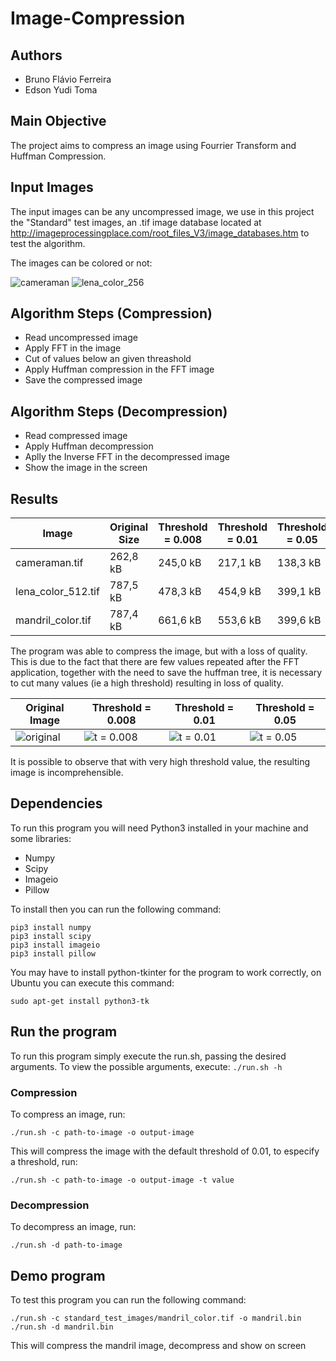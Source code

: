 # Image-Compression
## Authors
- Bruno Flávio Ferreira
- Edson Yudi Toma

## Main Objective 
The project aims to compress an image using Fourrier Transform and Huffman Compression.

## Input Images
The input images can be any uncompressed image, we use in this project the "Standard" test images, an .tif image database located at http://imageprocessingplace.com/root_files_V3/image_databases.htm to test the algorithm.

The images can be colored or not:

![cameraman](https://user-images.githubusercontent.com/10467900/58565898-f34f0400-8205-11e9-8019-6be10c7a730b.png)
![lena_color_256](https://user-images.githubusercontent.com/10467900/58565899-f34f0400-8205-11e9-9382-6ebf60068b3f.png)

## Algorithm Steps (Compression)
* Read uncompressed image
* Apply FFT in the image
* Cut of values below an given threashold
* Apply Huffman compression in the FFT image
* Save the compressed image

## Algorithm Steps (Decompression)
* Read compressed image
* Apply Huffman decompression
* Aplly the Inverse FFT in the decompressed image
* Show the image in the screen

## Results
| Image | Original Size | Threshold = 0.008 | Threshold = 0.01 | Threshold = 0.05 |
| ----- | ------------- | ----------------- | ---------------- | ---------------- |
| cameraman.tif |  262,8 kB | 245,0 kB | 217,1 kB | 138,3 kB |
| lena_color_512.tif |  787,5 kB | 478,3 kB | 454,9 kB | 399,1 kB |
| mandril_color.tif |  787,4 kB | 661,6 kB | 553,6 kB | 399,6 kB |

The program was able to compress the image, but with a loss of quality. This is due to the fact that there are few values repeated after the FFT application, together with the need to save the huffman tree, it is necessary to cut many values (ie a high threshold) resulting in loss of quality.

| Original Image | Threshold = 0.008 | Threshold = 0.01 | Threshold = 0.05 |
| -------------- | ----------------- | ---------------- | ---------------- |
| ![original](https://user-images.githubusercontent.com/10467900/60060045-47de8580-96c5-11e9-9314-8464f9821142.png) | ![t = 0.008](https://user-images.githubusercontent.com/10467900/60060133-a277e180-96c5-11e9-999d-5c28a5163fa7.png) | ![t = 0.01](https://user-images.githubusercontent.com/10467900/60060110-8bd18a80-96c5-11e9-9ba3-2670f19f4e98.png) | ![t = 0.05](https://user-images.githubusercontent.com/10467900/60060168-c1767380-96c5-11e9-8ec4-6bea7cefd6f5.png) |

It is possible to observe that with very high threshold value, the resulting image is incomprehensible.

## Dependencies
To run this program you will need Python3 installed in your machine and some libraries:
* Numpy
* Scipy
* Imageio
* Pillow

To install then you can run the following command:
~~~
pip3 install numpy
pip3 install scipy
pip3 install imageio
pip3 install pillow
~~~
 
You may have to install python-tkinter for the program to work correctly, on Ubuntu you can execute this command:
~~~
sudo apt-get install python3-tk
~~~

## Run the program
To run this program simply execute the run.sh, passing the desired arguments.
To view the possible arguments, execute: `./run.sh -h`

### Compression
To compress an image, run:
~~~
./run.sh -c path-to-image -o output-image
~~~
This will compress the image with the default threshold of 0.01, to especify a threshold, run:
~~~
./run.sh -c path-to-image -o output-image -t value
~~~

### Decompression
To decompress an image, run:
~~~
./run.sh -d path-to-image
~~~

## Demo program
To test this program you can run the following command:
~~~
./run.sh -c standard_test_images/mandril_color.tif -o mandril.bin
./run.sh -d mandril.bin
~~~
This will compress the mandril image, decompress and show on screen

